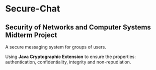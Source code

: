 # Secure-Chat
## Security of Networks and Computer Systems Midterm Project

A secure messaging system for groups of users.

Using **Java Cryptographic Extension** to ensure the properties: authentication, confidentiality, integrity and non-repudiation.
